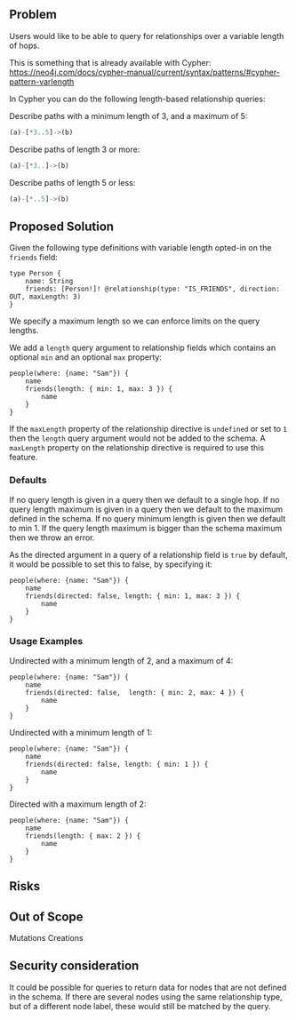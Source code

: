 ## Problem

Users would like to be able to query for relationships over a variable length of hops.

This is something that is already available with Cypher: https://neo4j.com/docs/cypher-manual/current/syntax/patterns/#cypher-pattern-varlength

In Cypher you can do the following length-based relationship queries:

Describe paths with a minimum length of 3, and a maximum of 5:

```sql
(a)-[*3..5]->(b)
```

Describe paths of length 3 or more:

```sql
(a)-[*3..]->(b)
```

Describe paths of length 5 or less:

```sql
(a)-[*..5]->(b)
```

## Proposed Solution

Given the following type definitions with variable length opted-in on the `friends` field:

```gql
type Person {
    name: String
    friends: [Person!]! @relationship(type: "IS_FRIENDS", direction: OUT, maxLength: 3)
}
```

We specify a maximum length so we can enforce limits on the query lengths.

We add a `length` query argument to relationship fields which contains an optional `min` and an optional `max` property:

```gql
people(where: {name: "Sam"}) {
    name
    friends(length: { min: 1, max: 3 }) {
        name
    }
}
```

If the `maxLength` property of the relationship directive is `undefined` or set to `1` then the `length` query argument would not be added to the schema. A `maxLength` property on the relationship directive is required to use this feature.

### Defaults

If no query length is given in a query then we default to a single hop.
If no query length maximum is given in a query then we default to the maximum defined in the schema.
If no query minimum length is given then we default to min 1.
If the query length maximum is bigger than the schema maximum then we throw an error.

As the directed argument in a query of a relationship field is `true` by default, it would be possible to set this to false, by specifying it:

```gql
people(where: {name: "Sam"}) {
    name
    friends(directed: false, length: { min: 1, max: 3 }) {
        name
    }
}
```

### Usage Examples

Undirected with a minimum length of 2, and a maximum of 4:

```gql
people(where: {name: "Sam"}) {
    name
    friends(directed: false,  length: { min: 2, max: 4 }) {
        name
    }
}
```

Undirected with a minimum length of 1:

```gql
people(where: {name: "Sam"}) {
    name
    friends(directed: false, length: { min: 1 }) {
        name
    }
}
```

Directed with a maximum length of 2:

```gql
people(where: {name: "Sam"}) {
    name
    friends(length: { max: 2 }) {
        name
    }
}
```

## Risks

## Out of Scope

Mutations
Creations

## Security consideration

It could be possible for queries to return data for nodes that are not defined in the schema. If there are several nodes using the same relationship type, but of a different node label, these would still be matched by the query.

